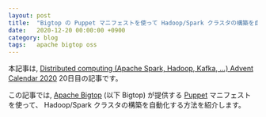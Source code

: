 ```yaml
---
layout: post
title:  "Bigtop の Puppet マニフェストを使って Hadoop/Spark クラスタの構築を自動化する"
date:   2020-12-20 00:00:00 +0900
category: blog
tags:   apache bigtop oss
---
```

本記事は,
[Distributed computing (Apache Spark, Hadoop, Kafka, ...) Advent Calendar 2020](https://qiita.com/advent-calendar/2020/distributed-computing)
20日目の記事です。

この記事では, [Apache Bigtop](https://bigtop.apache.org) (以下 Bigtop) が提供する
[Puppet](https://puppet.com/open-source/#osp) マニフェストを使って、
Hadoop/Spark クラスタの構築を自動化する方法を紹介します。
